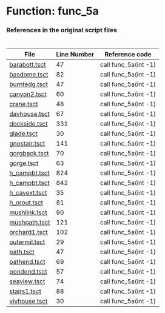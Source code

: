 # Function: func_5a
### References in the original script files

#

| File | Line Number | Reference code |
| --- | --- | --- |
| [barabott.tsct](../../../out/barabott.tsct#L47) | 47 | call func_5a(int -1) |
| [basdome.tsct](../../../out/basdome.tsct#L82) | 82 | call func_5a(int -1) |
| [burntedg.tsct](../../../out/burntedg.tsct#L47) | 47 | call func_5a(int -1) |
| [canyon2.tsct](../../../out/canyon2.tsct#L60) | 60 | call func_5a(int -1) |
| [crane.tsct](../../../out/crane.tsct#L48) | 48 | call func_5a(int -1) |
| [davhouse.tsct](../../../out/davhouse.tsct#L67) | 67 | call func_5a(int -1) |
| [dockside.tsct](../../../out/dockside.tsct#L331) | 331 | call func_5a(int -1) |
| [glade.tsct](../../../out/glade.tsct#L30) | 30 | call func_5a(int -1) |
| [gnostair.tsct](../../../out/gnostair.tsct#L141) | 141 | call func_5a(int -1) |
| [gorgback.tsct](../../../out/gorgback.tsct#L70) | 70 | call func_5a(int -1) |
| [gorge.tsct](../../../out/gorge.tsct#L63) | 63 | call func_5a(int -1) |
| [h_campbt.tsct](../../../out/h_campbt.tsct#L824) | 824 | call func_5a(int -1) |
| [h_campbt.tsct](../../../out/h_campbt.tsct#L842) | 842 | call func_5a(int -1) |
| [h_cavext.tsct](../../../out/h_cavext.tsct#L35) | 35 | call func_5a(int -1) |
| [h_orout.tsct](../../../out/h_orout.tsct#L81) | 81 | call func_5a(int -1) |
| [mushlink.tsct](../../../out/mushlink.tsct#L90) | 90 | call func_5a(int -1) |
| [mushpath.tsct](../../../out/mushpath.tsct#L121) | 121 | call func_5a(int -1) |
| [orchard1.tsct](../../../out/orchard1.tsct#L102) | 102 | call func_5a(int -1) |
| [outermil.tsct](../../../out/outermil.tsct#L29) | 29 | call func_5a(int -1) |
| [path.tsct](../../../out/path.tsct#L47) | 47 | call func_5a(int -1) |
| [pathend.tsct](../../../out/pathend.tsct#L69) | 69 | call func_5a(int -1) |
| [pondend.tsct](../../../out/pondend.tsct#L57) | 57 | call func_5a(int -1) |
| [seaview.tsct](../../../out/seaview.tsct#L74) | 74 | call func_5a(int -1) |
| [stairs1.tsct](../../../out/stairs1.tsct#L88) | 88 | call func_5a(int -1) |
| [vivhouse.tsct](../../../out/vivhouse.tsct#L30) | 30 | call func_5a(int -1) |
